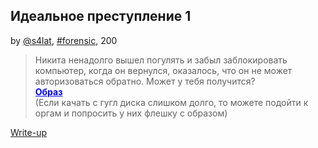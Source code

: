 ## Идеальное преступление 1
by [@s4lat](https://github.com/s4lat), [#forensic](/README.md#forensic), 200

> Никита ненадолго вышел погулять и забыл заблокировать компьютер, когда он вернулся, оказалось, что он не может авторизоваться обратно. Может у тебя получится? <br>
<a href="https://drive.google.com/file/d/1yqPcS6_0RD9BY99RfiCh_bCBaAo3d4lS/view?usp=share_link" style="color: blue"><strong> Образ </strong></a><br>
<span style="font-size: 14px">(Если качать с гугл диска слишком долго, то можете подойти к оргам и попросить у них флешку с образом)</span>

[Write-up](WRITEUP.md)